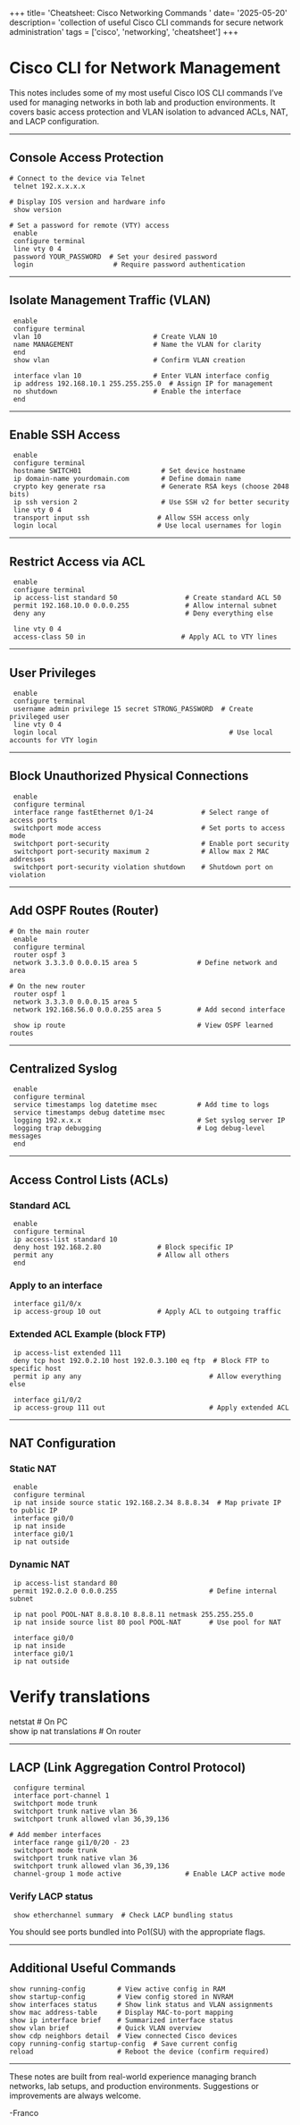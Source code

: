 +++
title= 'Cheatsheet: Cisco Networking Commands '
date= '2025-05-20'
description= 'collection of useful Cisco CLI commands for secure network administration'
tags = ['cisco', 'networking', 'cheatsheet']
+++
# Cisco CLI  for Network Management

This notes includes some of my most useful Cisco IOS CLI commands I’ve used for managing networks in both lab and production environments. It covers basic access protection and VLAN isolation to advanced ACLs, NAT, and LACP configuration.
<!--more-->

---

## Console Access Protection

```
# Connect to the device via Telnet
 telnet 192.x.x.x.x

# Display IOS version and hardware info
 show version

# Set a password for remote (VTY) access
 enable
 configure terminal
 line vty 0 4
 password YOUR_PASSWORD  # Set your desired password
 login                    # Require password authentication
```

---

## Isolate Management Traffic (VLAN)

```
 enable
 configure terminal
 vlan 10                            # Create VLAN 10
 name MANAGEMENT                    # Name the VLAN for clarity
 end
 show vlan                          # Confirm VLAN creation

 interface vlan 10                  # Enter VLAN interface config
 ip address 192.168.10.1 255.255.255.0  # Assign IP for management
 no shutdown                        # Enable the interface
 end
```

---

## Enable SSH Access

```
 enable
 configure terminal
 hostname SWITCH01                    # Set device hostname
 ip domain-name yourdomain.com        # Define domain name
 crypto key generate rsa              # Generate RSA keys (choose 2048 bits)
 ip ssh version 2                     # Use SSH v2 for better security
 line vty 0 4
 transport input ssh                 # Allow SSH access only
 login local                         # Use local usernames for login
```

---

## Restrict Access via ACL

```
 enable
 configure terminal
 ip access-list standard 50                 # Create standard ACL 50
 permit 192.168.10.0 0.0.0.255              # Allow internal subnet
 deny any                                   # Deny everything else

 line vty 0 4
 access-class 50 in                        # Apply ACL to VTY lines
```

---

## User Privileges

```
 enable
 configure terminal
 username admin privilege 15 secret STRONG_PASSWORD  # Create privileged user
 line vty 0 4
 login local                                           # Use local accounts for VTY login
```

---

## Block Unauthorized Physical Connections

```
 enable
 configure terminal
 interface range fastEthernet 0/1-24            # Select range of access ports
 switchport mode access                         # Set ports to access mode
 switchport port-security                       # Enable port security
 switchport port-security maximum 2             # Allow max 2 MAC addresses
 switchport port-security violation shutdown    # Shutdown port on violation
```

---

## Add OSPF Routes (Router)

```
# On the main router
 enable
 configure terminal
 router ospf 3
 network 3.3.3.0 0.0.0.15 area 5               # Define network and area

# On the new router
 router ospf 1
 network 3.3.3.0 0.0.0.15 area 5
 network 192.168.56.0 0.0.0.255 area 5         # Add second interface

 show ip route                                 # View OSPF learned routes
```

---

## Centralized Syslog

```
 enable
 configure terminal
 service timestamps log datetime msec          # Add time to logs
 service timestamps debug datetime msec
 logging 192.x.x.x                             # Set syslog server IP
 logging trap debugging                        # Log debug-level messages
 end
```

---

## Access Control Lists (ACLs)

### Standard ACL

```
 enable
 configure terminal
 ip access-list standard 10
 deny host 192.168.2.80              # Block specific IP
 permit any                          # Allow all others
 end
```

### Apply to an interface

```
 interface gi1/0/x
 ip access-group 10 out              # Apply ACL to outgoing traffic
```

### Extended ACL Example (block FTP)

```
 ip access-list extended 111
 deny tcp host 192.0.2.10 host 192.0.3.100 eq ftp  # Block FTP to specific host
 permit ip any any                                # Allow everything else

 interface gi1/0/2
 ip access-group 111 out                          # Apply extended ACL
```

---

## NAT Configuration

### Static NAT

```
 enable
 configure terminal
 ip nat inside source static 192.168.2.34 8.8.8.34  # Map private IP to public IP
 interface gi0/0
 ip nat inside
 interface gi0/1
 ip nat outside
```

### Dynamic NAT

```
 ip access-list standard 80
 permit 192.0.2.0 0.0.0.255                       # Define internal subnet

 ip nat pool POOL-NAT 8.8.8.10 8.8.8.11 netmask 255.255.255.0
 ip nat inside source list 80 pool POOL-NAT       # Use pool for NAT

 interface gi0/0
 ip nat inside
 interface gi0/1
 ip nat outside
```

# Verify translations

netstat # On PC  
show ip nat translations # On router

---

## LACP (Link Aggregation Control Protocol)

```
 configure terminal
 interface port-channel 1
 switchport mode trunk
 switchport trunk native vlan 36
 switchport trunk allowed vlan 36,39,136

# Add member interfaces
 interface range gi1/0/20 - 23
 switchport mode trunk
 switchport trunk native vlan 36
 switchport trunk allowed vlan 36,39,136
 channel-group 1 mode active                # Enable LACP active mode
```

### Verify LACP status

```
 show etherchannel summary  # Check LACP bundling status
```

You should see ports bundled into Po1(SU) with the appropriate flags.

---

## Additional Useful Commands

```
show running-config        # View active config in RAM
show startup-config        # View config stored in NVRAM
show interfaces status     # Show link status and VLAN assignments
show mac address-table     # Display MAC-to-port mapping
show ip interface brief    # Summarized interface status
show vlan brief            # Quick VLAN overview
show cdp neighbors detail  # View connected Cisco devices
copy running-config startup-config  # Save current config
reload                     # Reboot the device (confirm required)
```

---

These notes are built from real-world experience managing branch networks, lab setups, and production environments. Suggestions or improvements are always welcome.

-Franco

